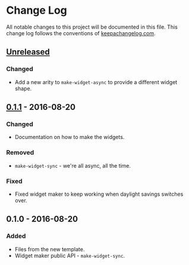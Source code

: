 # Change Log
All notable changes to this project will be documented in this file. This change log follows the conventions of [keepachangelog.com](http://keepachangelog.com/).

## [Unreleased]
### Changed
- Add a new arity to `make-widget-async` to provide a different widget shape.

## [0.1.1] - 2016-08-20
### Changed
- Documentation on how to make the widgets.

### Removed
- `make-widget-sync` - we're all async, all the time.

### Fixed
- Fixed widget maker to keep working when daylight savings switches over.

## 0.1.0 - 2016-08-20
### Added
- Files from the new template.
- Widget maker public API - `make-widget-sync`.

[Unreleased]: https://github.com/your-name/ui-test/compare/0.1.1...HEAD
[0.1.1]: https://github.com/your-name/ui-test/compare/0.1.0...0.1.1
